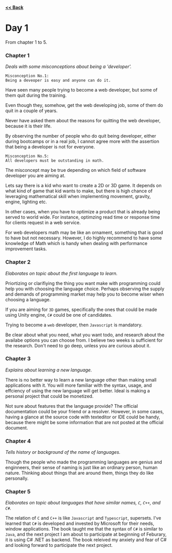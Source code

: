 <a href="./" rel="noopener noreferrer"><b><< Back</b></a>

# Day 1

From chapter 1 to 5.

### Chapter 1

<i>Deals with some misconceptions about being a 'developer'.</i>

```
Misconception No.1: 
Being a deveoper is easy and anyone can do it.
```

Have seen many people trying to become a web developer, but some of them quit during the training.

Even though they, somehow, get the web developing job, some of them do quit in a couple of years.

Never have asked them about the reasons for quitting the web developer, because it is their life.

By observing the number of people who do quit being developer, either during bootcamps or in a real job, I cannot agree more with the assertion that being a developer is not for everyone.


```
Misconception No.5: 
All developers must be outstanding in math.
```

The misconcept may be true depending on which field of software developer you are aiming at.

Lets say there is a kid who want to create a 2D or 3D game. It depends on what kind of game that kid wants to make, but there is high chance of leveraging mathematical skill when implementing movement, gravity, engine, lighting etc.

In other cases, when you have to optimize a product that is already being served to world wide. For instance, optimzing read time or response time for clients request in a web service.

For web developers math may be like an ornament, something that is good to have but not necessary. However, I do highly recommend to have some knowledge of Math which is handy when dealing with performance improvement tasks.


### Chapter 2

<i>Elaborates on topic about the first language to learn.</i>

Priortizing or clarifiying the thing you want make with programming could help you with choosing the language choice. Perhaps observing the supply and demands of programming market may help you to become wiser when choosing a language.

If you are aiming for `3D` games, specifically the ones that could be made using Unity engine, `C#` could be one of candidates.

Trying to become a `web` developer, then `Javascript` is mandatory.

Be clear about what you need, what you want todo, and research about the availabe options you can choose from. I believe two weeks is sufficient for the research. Don't need to go deep, unless you are curious about it.


### Chapter 3

<i>Explains about learning a new language.</i>

There is no better way to learn a new language other than making small applications with it. You will more familiar  with the syntax, usage, and effciency of using the new language will get better. Ideal is making a personal project that could be monetized.

Not sure about features that the language provide? The official documentation could be your friend or a resolver. However, in some cases, having a glance at the source code with texteditor or IDE could be handy, because there might be some information that are not posted at the official document.

### Chapter 4

<i>Tells history or background of the name of languages.</i>

Though the people who made the programming languages are genius and enginneers, their sense of naming is just like an ordinary person, human nature. Thinking about things that are around them, things they do like personally.


### Chapter 5

<i>Elaborates on topic about languages that have similar names, `C`, `C++`, and `C#`.</i>

The relation of `C` and `C++` is like `Javascript` and `Typescript`, supersets.
I've learned that `C#` is developed and invested by Microsoft for their needs, window applications. The book taught me that the syntax of `C#` is similar to `Java`, and the next project I am about to participate at beginning of Feburary, it is using C# .NET as backend. The book releived my anxiety and fear of C# and looking forward to participate the next project.